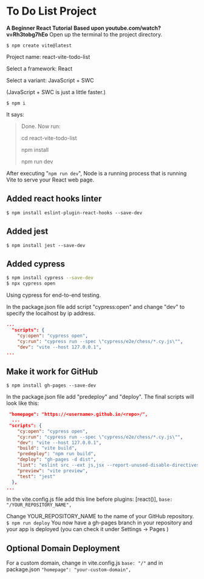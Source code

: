 # **To Do List Project**

**A Beginner React Tutorial**
**Based upon youtube.com/watch?v=Rh3tobg7hEo**
Open up the terminal to the project directory.

`$ npm create vite@latest`

Project name: react-vite-todo-list

Select a framework: React

Select a variant: JavaScript + SWC

(JavaScript + SWC is just a little faster.)

`$ npm i`

It says:

> Done. Now run:
>
> cd react-vite-todo-list
>
> npm install
>
> npm run dev



After executing "`npm run dev`", Node is a running process that is running Vite to serve your React web page.

## Added react hooks linter
`$ npm install eslint-plugin-react-hooks --save-dev`

## Added jest

`$ npm install jest --save-dev`

## Added cypress

````sh
$ npm install cypress --save-dev
$ npx cypress open
````

Using cypress for end-to-end testing.

In the package.json file add script "cypress:open" and change "dev" to specify the localhost by ip address.

```json
...
  "scripts": {
    "cy:open": "cypress open",
    "cy:run": "cypress run --spec \"cypress/e2e/chess/*.cy.js\"",
    "dev": "vite --host 127.0.0.1",
...
```

## Make it work for GitHub

`$ npm install gh-pages --save-dev`

In the package.json file add "predeploy" and "deploy". The final scripts will look like this:
```json
 "homepage": "https://<username>.github.io/<repo>/",
  ...
 "scripts": {
    "cy:open": "cypress open",
    "cy:run": "cypress run --spec \"cypress/e2e/chess/*.cy.js\"",
    "dev": "vite --host 127.0.0.1",
    "build": "vite build",
    "predeploy": "npm run build",
    "deploy": "gh-pages -d dist",
    "lint": "eslint src --ext js,jsx --report-unused-disable-directives --max-warnings 0",
    "preview": "vite preview",
    "test": "jest"
  },
...
```
In the vite.config.js file add this line before plugins: [react()],
`base: "/YOUR_REPOSITORY_NAME",`

Change YOUR_REPOSITORY_NAME to the name of your GitHub repository.
`$ npm run deploy`
You now have a gh-pages branch in your repository and your app is deployed (you can check it under Settings -> Pages )

## Optional Domain Deployment
For a custom domain, change
in vite.config.js
`base: "/"`
and in package.json
`"homepage": "your-custom-domain",`